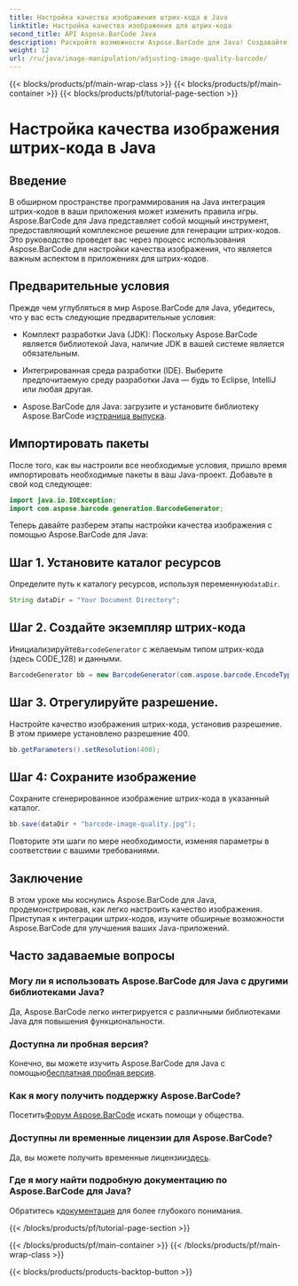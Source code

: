 ```yaml
---
title: Настройка качества изображения штрих-кода в Java
linktitle: Настройка качества изображения для штрих-кода
second_title: API Aspose.BarCode Java
description: Раскройте возможности Aspose.BarCode для Java! Создавайте высококачественные штрих-коды без проблем. Изучите руководство прямо сейчас.
weight: 12
url: /ru/java/image-manipulation/adjusting-image-quality-barcode/
---
```


{{< blocks/products/pf/main-wrap-class >}}
{{< blocks/products/pf/main-container >}}
{{< blocks/products/pf/tutorial-page-section >}}

# Настройка качества изображения штрих-кода в Java


## Введение

В обширном пространстве программирования на Java интеграция штрих-кодов в ваши приложения может изменить правила игры. Aspose.BarCode для Java представляет собой мощный инструмент, предоставляющий комплексное решение для генерации штрих-кодов. Это руководство проведет вас через процесс использования Aspose.BarCode для настройки качества изображения, что является важным аспектом в приложениях для штрих-кодов.

## Предварительные условия

Прежде чем углубляться в мир Aspose.BarCode для Java, убедитесь, что у вас есть следующие предварительные условия:

- Комплект разработки Java (JDK): Поскольку Aspose.BarCode является библиотекой Java, наличие JDK в вашей системе является обязательным.

- Интегрированная среда разработки (IDE). Выберите предпочитаемую среду разработки Java — будь то Eclipse, IntelliJ или любая другая.

-  Aspose.BarCode для Java: загрузите и установите библиотеку Aspose.BarCode из[страница выпуска](https://releases.aspose.com/barcode/java/).

## Импортировать пакеты

После того, как вы настроили все необходимые условия, пришло время импортировать необходимые пакеты в ваш Java-проект. Добавьте в свой код следующее:

```java
import java.io.IOException;
import com.aspose.barcode.generation.BarcodeGenerator;
```

Теперь давайте разберем этапы настройки качества изображения с помощью Aspose.BarCode для Java:

## Шаг 1. Установите каталог ресурсов

 Определите путь к каталогу ресурсов, используя переменную`dataDir`.

```java
String dataDir = "Your Document Directory";
```

## Шаг 2. Создайте экземпляр штрих-кода

 Инициализируйте`BarcodeGenerator` с желаемым типом штрих-кода (здесь CODE_128) и данными.

```java
BarcodeGenerator bb = new BarcodeGenerator(com.aspose.barcode.EncodeTypes.CODE_128, "1234567");
```

## Шаг 3. Отрегулируйте разрешение.

Настройте качество изображения штрих-кода, установив разрешение. В этом примере установлено разрешение 400.

```java
bb.getParameters().setResolution(400);
```

## Шаг 4: Сохраните изображение

Сохраните сгенерированное изображение штрих-кода в указанный каталог.

```java
bb.save(dataDir + "barcode-image-quality.jpg");
```

Повторите эти шаги по мере необходимости, изменяя параметры в соответствии с вашими требованиями.

## Заключение

В этом уроке мы коснулись Aspose.BarCode для Java, продемонстрировав, как легко настроить качество изображения. Приступая к интеграции штрих-кодов, изучите обширные возможности Aspose.BarCode для улучшения ваших Java-приложений.

## Часто задаваемые вопросы

### Могу ли я использовать Aspose.BarCode для Java с другими библиотеками Java?
Да, Aspose.BarCode легко интегрируется с различными библиотеками Java для повышения функциональности.

### Доступна ли пробная версия?
 Конечно, вы можете изучить Aspose.BarCode для Java с помощью[бесплатная пробная версия](https://releases.aspose.com/).

### Как я могу получить поддержку Aspose.BarCode?
 Посетить[Форум Aspose.BarCode](https://forum.aspose.com/c/barcode/13) искать помощи у общества.

### Доступны ли временные лицензии для Aspose.BarCode?
 Да, вы можете получить временные лицензии[здесь](https://purchase.aspose.com/temporary-license/).

### Где я могу найти подробную документацию по Aspose.BarCode для Java?
 Обратитесь к[документация](https://reference.aspose.com/barcode/java/) для более глубокого понимания.

{{< /blocks/products/pf/tutorial-page-section >}}

{{< /blocks/products/pf/main-container >}}
{{< /blocks/products/pf/main-wrap-class >}}

{{< blocks/products/products-backtop-button >}}
